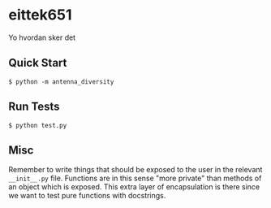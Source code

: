 # eittek651
Yo hvordan sker det

## Quick Start

```
$ python -m antenna_diversity
```

## Run Tests

```
$ python test.py
```

## Misc

Remember to write things that should be exposed to the user in the relevant `__init__.py` file.
Functions are in this sense "more private" than methods of an object which is exposed.
This extra layer of encapsulation is there since we want to test pure functions with docstrings.
